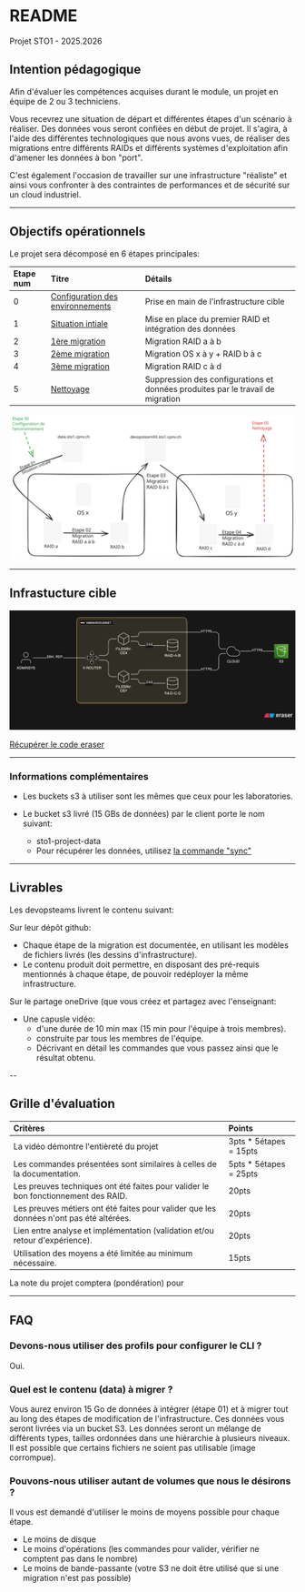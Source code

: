# README

Projet STO1 - 2025.2026

## Intention pédagogique

Afin d'évaluer les compétences acquises durant le module, un projet en équipe de 2 ou 3 techniciens.

Vous recevrez une situation de départ et différentes étapes d'un scénario à réaliser. Des données vous seront confiées en début de projet. Il s'agira, à l'aide des différentes technologiques que nous avons vues, de réaliser des migrations entre différents RAIDs et différents systèmes d'exploitation afin d'amener les données à bon "port".

C'est également l'occasion de travailler sur une infrastructure "réaliste" et ainsi vous confronter à des contraintes de performances et de sécurité sur un cloud industriel.

---

## Objectifs opérationnels

Le projet sera décomposé en 6 étapes principales:

|Etape num|Titre                           |Détails|
|:--      |:--                             |:--    |
|0        |[Configuration des environnements](./Etape00_ConfigurationEnvironnement.md)|Prise en main de l'infrastructure cible|
|1        |[Situation intiale](./Etape01_SituationInitiale.md)          |Mise en place du premier RAID et intégration des données       |
|2        |[1ère migration](./Etape02_1ereMigration.md)                 |Migration RAID a à b       |
|3        |[2ème migration](./Etape03_2emeMigration.md)                 |Migration OS x à y + RAID b à c       |
|4        |[3ème migration](./Etape04_3emeMigration.md)                 |Migration RAID c à d       |
|5        |[Nettoyage](./Etape05_Nettoyage.md)                          |Suppression des configurations et données produites par le travail de migration|

![Overview](./appendices/excalidraw-sto1-project-overview.svg)

---

## Infrastucture cible

![InfraCible](./appendices/diagram-export.svg)

[Récupérer le code eraser](./appendices/infra.eraserdiagram)

---

### Informations complémentaires

* Les buckets s3 à utiliser sont les mêmes que ceux pour les laboratories.

* Le bucket s3 livré (15 GBs de données) par le client porte le nom suivant:
    * sto1-project-data
    * Pour récupérer les données, utilisez [la commande "sync"](https://docs.aws.amazon.com/cli/latest/reference/s3/sync.html)

---

## Livrables

Les devopsteams livrent le contenu suivant:

Sur leur dépôt github:

* Chaque étape de la migration est documentée, en utilisant les modèles de fichiers livrés (les dessins d'infrastructure).
* Le contenu produit doit permettre, en disposant des pré-requis mentionnés à chaque étape, de pouvoir redéployer la même infrastructure.

Sur le partage oneDrive (que vous créez et partagez avec l'enseignant:

* Une capusle vidéo:
    * d'une durée de 10 min max (15 min pour l'équipe à trois membres).
    * construite par tous les membres de l'équipe.
    * Décrivant en détail les commandes que vous passez ainsi que le résultat obtenu.

--

## Grille d'évaluation

|Critères|Points|
|:--|:--|
|La vidéo démontre l'entièreté du projet| 3pts * 5étapes = 15pts|
|Les commandes présentées sont similaires à celles de la documentation.| 5pts * 5étapes = 25pts|
|Les preuves techniques ont été faites pour valider le bon fonctionnement des RAID. |20pts|
|Les preuves métiers ont été faites pour valider que les données n'ont pas été altérées. |20pts|
|Lien entre analyse et implémentation (validation et/ou retour d'expérience). |20pts|
|Utilisation des moyens a été limitée au minimum nécessaire.|15pts|

La note du projet comptera (pondération) pour 

---

## FAQ

### Devons-nous utiliser des profils pour configurer le CLI ?

Oui.

### Quel est le contenu (data) à migrer ?

Vous aurez environ 15 Go de données à intégrer (étape 01) et à migrer tout au long des étapes de modification de l'infrastructure.
Ces données vous seront livrées via un bucket S3.
Les données seront un mélange de différents types, tailles ordonnées dans une hiérarchie à plusieurs niveaux. Il est possible que certains fichiers ne soient pas utilisable (image corrompue).

### Pouvons-nous utiliser autant de volumes que nous le désirons ?

Il vous est demandé d'utiliser le moins de moyens possible pour chaque étape.
   * Le moins de disque
   * Le moins d'opérations (les commandes pour valider, vérifier ne comptent pas dans le nombre)
   * Le moins de bande-passante (votre S3 ne doit être utilisé que si une migration n'est pas possible)
